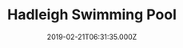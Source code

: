 ---
date: 2019-02-21T06:31:35.000Z
title: Hadleigh Swimming Pool
latitude: 52.04454122139633
longitude: 0.9586564785024496
url: http://www.ssleisure.co.uk
category: checkin
---